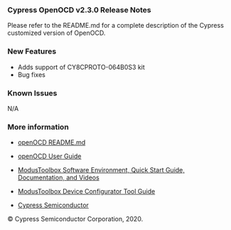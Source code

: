 ### Cypress OpenOCD v2.3.0 Release Notes

Please refer to the README.md for a complete description of the Cypress customized version of OpenOCD.

### New Features

- Adds support of CY8CPROTO-064B0S3 kit
- Bug fixes 

### Known Issues

N/A

### More information

-   [openOCD
    README.md](https://github.com/cypresssemiconductorco/openocd/blob/master/README.md)
    
-   [openOCD User Guide](https://www.cypress.com/file/495061/download)

-   [ModusToolbox Software Environment, Quick Start Guide, Documentation, and
    Videos](https://www.cypress.com/products/modustoolbox-software-environment)

-   [ModusToolbox Device Configurator Tool
    Guide](https://www.cypress.com/ModusToolboxDeviceConfig)

-   [Cypress Semiconductor](http://www.cypress.com)

© Cypress Semiconductor Corporation, 2020.
